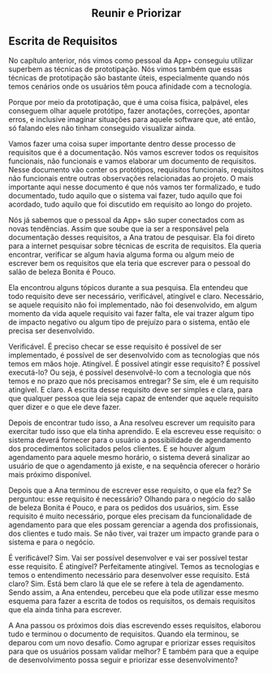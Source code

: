 <div align="center">

  ## Reunir e Priorizar

</div>

## Escrita de Requisitos

No capítulo anterior, nós vimos como pessoal da App+ conseguiu utilizar superbem as técnicas de prototipação. Nós vimos também que essas técnicas de prototipação são bastante úteis, especialmente quando nós temos cenários onde os usuários têm pouca afinidade com a tecnologia.

Porque por meio da prototipação, que é uma coisa física, palpável, eles conseguem olhar aquele protótipo, fazer anotações, correções, apontar erros, e inclusive imaginar situações para aquele software que, até então, só falando eles não tinham conseguido visualizar ainda.

Vamos fazer uma coisa super importante dentro desse processo de requisitos que é a documentação. Nós vamos escrever todos os requisitos funcionais, não funcionais e vamos elaborar um documento de requisitos. Nesse documento vão conter os protótipos, requisitos funcionais, requisitos não funcionais entre outras observações relacionadas ao projeto. O mais importante aqui nesse documento é que nós vamos ter formalizado, e tudo documentado, tudo aquilo que o sistema vai fazer, tudo aquilo que foi acordado, tudo aquilo que foi discutido em requisito ao longo do projeto.

Nós já sabemos que o pessoal da App+ são super conectados com as novas tendências. Assim que soube que ia ser a responsável pela documentação desses requisitos, a Ana tratou de pesquisar. Ela foi direto para a internet pesquisar sobre técnicas de escrita de requisitos. Ela queria encontrar, verificar se algum havia alguma forma ou algum meio de escrever bem os requisitos que ela teria que escrever para o pessoal do salão de beleza Bonita é Pouco.

Ela encontrou alguns tópicos durante a sua pesquisa. Ela entendeu que todo requisito deve ser necessário, verificável, atingível e claro. Necessário, se aquele requisito não foi implementado, não foi desenvolvido, em algum momento da vida aquele requisito vai fazer falta, ele vai trazer algum tipo de impacto negativo ou algum tipo de prejuízo para o sistema, então ele precisa ser desenvolvido.

Verificável. É preciso checar se esse requisito é possível de ser implementado, é possível de ser desenvolvido com as tecnologias que nós temos em mãos hoje. Atingível. É possível atingir esse requisito? É possível executá-lo? Ou seja, é possível desenvolvê-lo com a tecnologia que nós temos e no prazo que nós precisamos entregar? Se sim, ele é um requisito atingível. E claro. A escrita desse requisito deve ser simples e clara, para que qualquer pessoa que leia seja capaz de entender que aquele requisito quer dizer e o que ele deve fazer.

Depois de encontrar tudo isso, a Ana resolveu escrever um requisito para exercitar tudo isso que ela tinha aprendido. E ela escreveu esse requisito: o sistema deverá fornecer para o usuário a possibilidade de agendamento dos procedimentos solicitados pelos clientes. E se houver algum agendamento para aquele mesmo horário, o sistema deverá sinalizar ao usuário de que o agendamento já existe, e na sequência oferecer o horário mais próximo disponível.

Depois que a Ana terminou de escrever esse requisito, o que ela fez? Se perguntou: esse requisito é necessário? Olhando para o negócio do salão de beleza Bonita é Pouco, e para os pedidos dos usuários, sim. Esse requisito é muito necessário, porque eles precisam da funcionalidade de agendamento para que eles possam gerenciar a agenda dos profissionais, dos clientes e tudo mais. Se não tiver, vai trazer um impacto grande para o sistema e para o negócio.

É verificável? Sim. Vai ser possível desenvolver e vai ser possível testar esse requisito. É atingível? Perfeitamente atingível. Temos as tecnologias e temos o entendimento necessário para desenvolver esse requisito. Está claro? Sim. Está bem claro lá que ele se refere à tela de agendamento. Sendo assim, a Ana entendeu, percebeu que ela pode utilizar esse mesmo esquema para fazer a escrita de todos os requisitos, os demais requisitos que ela ainda tinha para escrever.

A Ana passou os próximos dois dias escrevendo esses requisitos, elaborou tudo e terminou o documento de requisitos. Quando ela terminou, se deparou com um novo desafio. Como agrupar e priorizar esses requisitos para que os usuários possam validar melhor? E também para que a equipe de desenvolvimento possa seguir e priorizar esse desenvolvimento? 